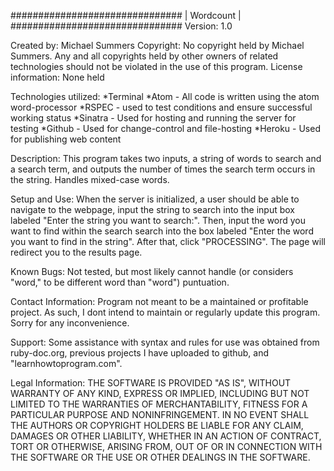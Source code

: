 ###############################
|          Wordcount          |
###############################
Version: 1.0

Created by: Michael Summers
Copyright: No copyright held by Michael Summers. Any and all copyrights held by other owners of related technologies should not be violated in the use of this program.
License information: None held

Technologies utilized:
  *Terminal
  *Atom - All code is written using the atom word-processor
  *RSPEC - used to test conditions and ensure successful working status
  *Sinatra - Used for hosting and running the server for testing
  *Github - Used for change-control and file-hosting
  *Heroku - Used for publishing web content

Description: This program takes two inputs, a string of words to search and a search term, and outputs the number of times the search term occurs in the string. Handles mixed-case words.

Setup and Use:
When the server is initialized, a user should be able to navigate to the webpage, input the string to search into the input box labeled "Enter the string you want to search:". Then, input the word you want to find within the search search into the box labeled "Enter the word you want to find in the string". After that, click "PROCESSING". The page will redirect you to the results page.

Known Bugs:
Not tested, but most likely cannot handle (or considers "word," to be different word than "word") puntuation.

Contact Information:
Program not meant to be a maintained or profitable project. As such, I dont intend to maintain or regularly update this program. Sorry for any inconvenience.

Support:
Some assistance with syntax and rules for use was obtained from ruby-doc.org, previous projects I have uploaded to github, and "learnhowtoprogram.com".

Legal Information:
THE SOFTWARE IS PROVIDED "AS IS", WITHOUT WARRANTY OF ANY KIND, EXPRESS OR
IMPLIED, INCLUDING BUT NOT LIMITED TO THE WARRANTIES OF MERCHANTABILITY,
FITNESS FOR A PARTICULAR PURPOSE AND NONINFRINGEMENT. IN NO EVENT SHALL THE
AUTHORS OR COPYRIGHT HOLDERS BE LIABLE FOR ANY CLAIM, DAMAGES OR OTHER
LIABILITY, WHETHER IN AN ACTION OF CONTRACT, TORT OR OTHERWISE, ARISING FROM,
OUT OF OR IN CONNECTION WITH THE SOFTWARE OR THE USE OR OTHER DEALINGS IN
THE SOFTWARE.
